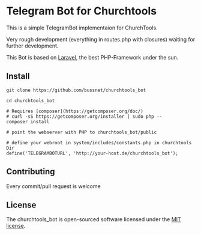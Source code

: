 # Telegram Bot for Churchtools

This is a simple TelegramBot implementaion for ChurchTools.

Very rough development (everything in routes.php with closures) waiting for further development.

This Bot is based on [Laravel](http://laravel.com/docs), the best PHP-Framework under the sun. 


## Install

    git clone https://github.com/bussnet/churchtools_bot
    
    cd churchtools_bot
    
    # Requires [composer](https://getcomposer.org/doc/)
    # curl -sS https://getcomposer.org/installer | sudo php --
    composer install
    
    # point the webserver with PHP to churchtools_bot/public
    
    # define your webroot in system/includes/constants.php in churchtools Dir
    define('TELEGRAMBOTURL', 'http://your-host.de/churchtools_bot');


## Contributing

Every commit/pull request is welcome


## License

The churchtools_bot is open-sourced software licensed under the [MIT license](http://opensource.org/licenses/MIT).
